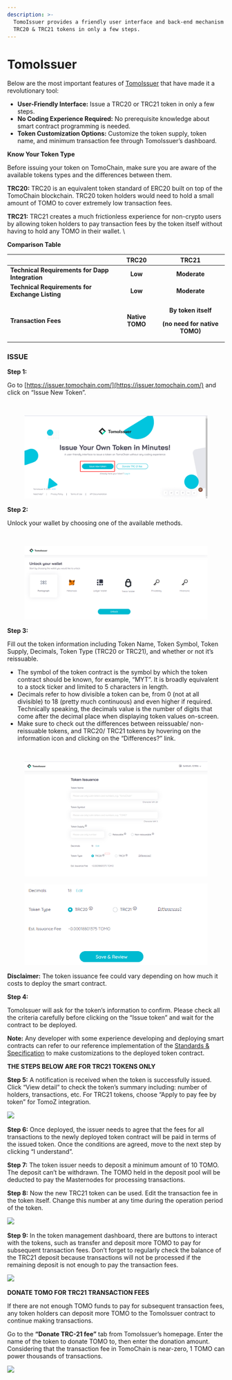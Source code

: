 ```yaml
---
description: >-
  TomoIssuer provides a friendly user interface and back-end mechanism to issue
  TRC20 & TRC21 tokens in only a few steps.
---
```


# TomoIssuer

Below are the most important features of [TomoIssuer](https://issuer.tomochain.com/) that have made it a revolutionary tool:

* **User-Friendly Interface:** Issue a TRC20 or TRC21  token in only a few steps.
* **No Coding Experience Required:** No prerequisite knowledge about smart contract programming is needed.
* **Token Customization Options:** Customize the token supply, token name, and minimum transaction fee through TomoIssuer’s dashboard.

**‌Know Your Token Type**

Before issuing your token on TomoChain, make sure you are aware of the available tokens types and the differences between them.

**TRC20:** TRC20 is an equivalent token standard of ERC20 built on top of the TomoChain blockchain. TRC20 token holders would need to hold a small amount of TOMO to cover extremely low transaction fees.&#x20;

**TRC21:** TRC21 creates a much frictionless experience for non-crypto users by allowing token holders to pay transaction fees by the token itself without having to hold any TOMO in their wallet. \


**Comparison Table** &#x20;

|                                                  | **TRC20**             |                                         **TRC21**                                         |
| ------------------------------------------------ | :-------------------: | :---------------------------------------------------------------------------------------: |
| **Technical Requirements for Dapp Integration**  |        **Low**        |                                        **Moderate**                                       |
| **Technical Requirements for Exchange Listing**  |        **Low**        |                                        **Moderate**                                       |
| **Transaction Fees**                             |    **Native TOMO**    | <p><strong>By token itself</strong></p><p> <strong>(no need for native TOMO)</strong></p> |

### ISSUE&#x20;

**Step 1:**&#x20;

Go to [https://issuer.tomochain.com/](https://issuer.tomochain.com/) and click on “Issue New Token”.&#x20;

<div>

<img src="https://lh3.googleusercontent.com/ndCZhxRX0DduCHamfc5suwnVgXZQMFkSASLryG9M_C3m0XF7uHRPkjN-XqQ9HdWgMDllWsuqQPgLR1d8eiucYwxKtisx8wkoG_vkLF1eA7VdCEgMmMCrK0duv7h3u85CrpG1O_Zz" alt="">

 

<figure><img src="../../.gitbook/assets/Screenshot_2 (2).png" alt=""><figcaption></figcaption></figure>

</div>

**Step 2:**

Unlock your wallet by choosing one of the available methods.&#x20;

<div>

<img src="https://lh5.googleusercontent.com/5i4cEou5twtRPvc8KlIDBUnYTUnOxqkdBsIGtdO3f1BI2wxNuhKDyPcbwPJP2g1iMY1386YvY1f-WH_BkTO5YXojnaIgRR1BmKCb72KcJNwg4lT2kktO7WCZWfq9EuU0YnTctulc" alt="">

 

<figure><img src="../../.gitbook/assets/Screenshot_3 (2).png" alt=""><figcaption></figcaption></figure>

</div>

**Step 3:**&#x20;

Fill out the token information including Token Name, Token Symbol, Token Supply, Decimals, Token Type (TRC20 or TRC21), and whether or not it’s reissuable.&#x20;

* The symbol of the token contract is the symbol by which the token contract should be known, for example, “MYT”. It is broadly equivalent to a stock ticker and limited to 5 characters in length.
* Decimals refer to how divisible a token can be, from 0 (not at all divisible) to 18 (pretty much continuous) and even higher if required. Technically speaking, the decimals value is the number of digits that come after the decimal place when displaying token values on-screen.
* Make sure to check out the differences between reissuable/ non-reissuable tokens, and TRC20/ TRC21 tokens by hovering on the information icon and clicking on the “Differences?” link.

<div>

<img src="https://lh4.googleusercontent.com/RccOJoSplATEnan10naKZ0PW-qrB-L_cOiJNpQFJBhLJH9ENCkRl77eKfqKQtrVd3B6pkElCrB7iOZCMokegoibCrwmIKMXsM3WljvPgFa7n7Nzxddct4sofZUEmaetbKYOB83TH" alt="">

 

<figure><img src="../../.gitbook/assets/Screenshot_1 (2).png" alt=""><figcaption></figcaption></figure>

</div>

<figure><img src="../../.gitbook/assets/Screenshot_2.png" alt=""><figcaption></figcaption></figure>

**Disclaimer:** The token issuance fee could vary depending on how much it costs to deploy the smart contract.

**Step 4:**&#x20;

TomoIssuer will ask for the token’s information to confirm. Please check all the criteria carefully before clicking on the “Issue token” and wait for the contract to be deployed.

**Note:** Any developer with some experience  developing and deploying smart contracts can refer to our reference implementation of the [Standards & Specification](https://docs.tomochain.com/developer-guide/standards-and-specification) to make customizations to the deployed token contract.

**THE STEPS BELOW ARE FOR TRC21 TOKENS ONLY**&#x20;

**Step 5:** A notification is received when the token is successfully issued. Click “View detail” to check the token’s summary including: number of holders, transactions, etc. For TRC21 tokens, choose “Apply to pay fee by token” for TomoZ integration.

![](https://lh6.googleusercontent.com/s8zaJXonmRhE2DW8G2pCESXg9p5OHfYGmZYmf7iO\_h9Km5ddMq2MPCq-PE1gyPlPSbqsSCHN0ES6sdL4lNanfr3RWk-L1iEivRQnmW4fOP2KEg5IV4hBgEUccX9fy5RhTLjNejbL)

**Step 6:** Once deployed, the issuer needs to agree that the fees for all transactions to the newly deployed token contract will be paid in terms of the issued token. Once the conditions are agreed, move to the next step by clicking “I understand”.&#x20;

**Step 7:** The token issuer needs to deposit a minimum amount of 10 TOMO. The deposit can’t be withdrawn. The TOMO held in the deposit pool will be deducted to pay the Masternodes for processing transactions.

**Step 8:** Now the new TRC21 token can be used. Edit the transaction fee in the token itself. Change this number at any time during the operation period of the token.

![](https://lh6.googleusercontent.com/DgX6LNwhUIybgabf3K9iLpd\_DPYkgLrHHWlJ3RML8qPQoZa\_Dvp5rvaJ8c8ZOwnEfkcyRJtlUqYB5-PuY3X0pjdJglnFZ0-j9eL2Lb1QXdJaMmm7jUh526k9oyF-\_RHZUD-hG9Rd)

**Step 9:** In the token management dashboard, there are buttons to interact with the tokens, such as transfer and deposit more TOMO to pay for subsequent transaction fees. Don’t forget to regularly check the balance of the TRC21 deposit because transactions will not be processed if the remaining deposit is not enough to pay the transaction fees.

![](https://lh3.googleusercontent.com/I2ffwVcBRRPCo43hFDXrc-9HXoXdzxQWJofCbR4R-VW342b0EChRjR3tcR3TP3tKu3s26v6MjP7NnGgJqVBvBBiEELNLj1W82UhSH6YZM6akbFLlGAoh6FAp5t77q4njg8DQyiqK)



**DONATE TOMO FOR TRC21 TRANSACTION FEES**

If there are not enough TOMO funds to pay for subsequent transaction fees, any token holders can deposit more TOMO to the TomoIssuer contract to continue making transactions.‌

Go to the **“Donate TRC-21 fee”** tab from TomoIssuer’s homepage. Enter the name of the token to donate TOMO to, then enter the donation amount. Considering that the transaction fee in TomoChain is near-zero, 1 TOMO can power thousands of transactions.

![](https://lh5.googleusercontent.com/PL-tz1-aPJlSOOaNlMBgj3He75quhYhHTv9DXzNAvlwlvfZ8iXD-XmznFiq7K5hFhtzqGP8GMBXcrvobrE8-MfNqtygA48BI7OnjY9DYY5v5Up1V9k0cd3QkkQfxTNG36VYWbdy3)

